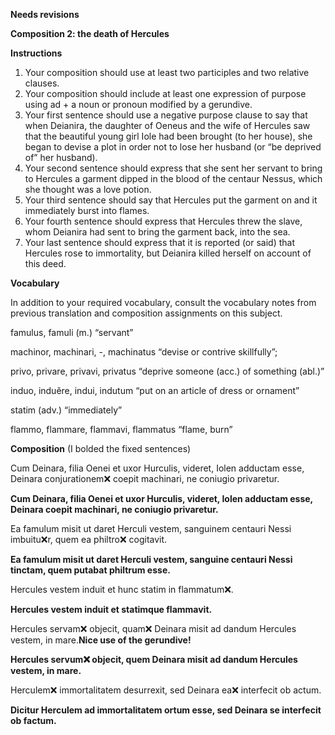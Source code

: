 **Needs revisions**

**Composition 2: the death of Hercules**

**Instructions**
1. Your composition should use at least two participles and two relative clauses.
2. Your composition should include at least one expression of purpose using ad + a noun or pronoun modified by a gerundive.
3. Your first sentence should use a negative purpose clause to say that when Deianira, the daughter of Oeneus and the wife of Hercules saw that the beautiful young girl Iole had been brought (to her house), she began to devise a plot in order not to lose her husband (or “be deprived of” her husband).
4. Your second sentence should express that she sent her servant to bring to Hercules a garment dipped in the blood of the centaur Nessus, which she thought was a love potion.
5. Your third sentence should say that Hercules put the garment on and it immediately burst into flames.
6. Your fourth sentence should express that Hercules threw the slave, whom Deianira had sent to bring the garment back, into the sea.
7. Your last sentence should express that it is reported (or said) that Hercules rose to immortality, but Deianira killed herself on account of this deed.

**Vocabulary**

In addition to your required vocabulary, consult the vocabulary notes from previous translation and composition assignments on this subject.

famulus, famuli (m.) “servant”

machinor, machinari, -, machinatus “devise or contrive skillfully”;

privo, privare, privavi, privatus “deprive someone (acc.) of something (abl.)”

induo, induĕre, indui, indutum “put on an article of dress or ornament”

statim (adv.) “immediately”

flammo, flammare, flammavi, flammatus “flame, burn”

**Composition** (I bolded the fixed sentences)

Cum Deinara, filia Oenei et uxor Hurculis, videret, Iolen adductam esse, Deinara conjurationem❌ coepit machinari, ne coniugio privaretur.

**Cum Deinara, filia Oenei et uxor Hurculis, videret, Iolen adductam esse, Deinara coepit machinari, ne coniugio privaretur.**


Ea famulum misit ut daret Herculi vestem, sanguinem centauri Nessi imbuitu❌r, quem ea philtro❌ cogitavit.

**Ea famulum misit ut daret Herculi vestem, sanguine centauri Nessi tinctam, quem putabat philtrum esse.**


Hercules vestem induit et hunc statim in flammatum❌.

**Hercules vestem induit et statimque flammavit.**


Hercules servam❌ objecit, quam❌ Deinara misit ad dandum Hercules vestem, in mare.**Nice use of the gerundive!**

**Hercules servum❌ objecit, quem Deinara misit ad dandum Hercules vestem, in mare.**



Herculem❌ immortalitatem desurrexit, sed Deinara ea❌ interfecit ob actum.

**Dicitur Herculem ad immortalitatem ortum esse, sed Deinara se interfecit ob factum.**


